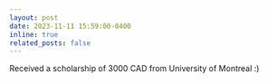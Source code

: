 ```yaml
---
layout: post
date: 2023-11-11 15:59:00-0400
inline: true
related_posts: false
---
```


Received a scholarship of 3000 CAD from University of Montreal :)
